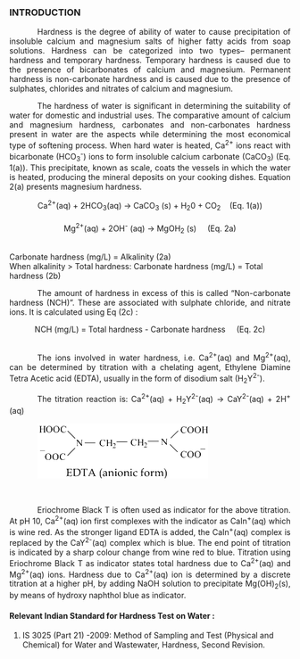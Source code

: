 ### INTRODUCTION<br>

<p style="text-indent:50px; text-align:justify;">Hardness is the degree of ability of water to cause precipitation of insoluble calcium and magnesium salts of higher fatty acids from soap solutions. Hardness can be categorized into two types– permanent hardness and temporary hardness. Temporary hardness is caused due to the presence of bicarbonates of calcium and magnesium. Permanent hardness is non-carbonate hardness and is caused due to the presence of sulphates, chlorides and nitrates of calcium and magnesium.</p>

<p style="text-indent:50px; text-align:justify;">The hardness of water is significant in determining the suitability of water for domestic and industrial uses. The comparative amount of calcium and magnesium hardness, carbonates and non-carbonates hardness present in water are the aspects while determining the most economical type of softening process. When hard water is heated, Ca<sup>2+</sup> ions react with bicarbonate (HCO<sub>3</sub><sup>-</sup>) ions to form insoluble calcium carbonate (CaCO<sub>3</sub>) (Eq. 1(a)). This precipitate, known as scale, coats the vessels in which the water is heated, producing the mineral deposits on your cooking dishes. Equation 2(a) presents magnesium hardness. </p>

<center>
Ca<sup>2+</sup>(aq) + 2HCO<sub>3</sub>(aq) → CaCO<sub>3</sub> (s) + H<sub>2</sub>0 + CO<sub>2</sub> &nbsp;&nbsp;&nbsp;(Eq. 1(a))</br></br>
Mg<sup>2+</sup>(aq) + 2OH<sup>-</sup> (aq) → MgOH<sub>2</sub> (s)  &nbsp;&nbsp;&nbsp;&nbsp;(Eq. 2a)</center></br>

<p>Carbonate hardness (mg/L) = Alkalinity (2a)</br>
When alkalinity > Total hardness: Carbonate hardness (mg/L) = Total hardness (2b)</p>

<p style="text-indent:50px; text-align:justify;">The amount of hardness in excess of this is called “Non-carbonate hardness (NCH)”. These are associated with sulphate chloride, and nitrate ions. It is calculated using Eq (2c) : </p>

<center>NCH (mg/L) = Total hardness - Carbonate hardness &nbsp;&nbsp;&nbsp;&nbsp;(Eq. 2c) </center></br>

<p style="text-indent:50px; text-align:justify;">The ions involved in water hardness, i.e. Ca<sup>2+</sup>(aq) and Mg<sup>2+</sup>(aq), can be determined by titration with a chelating agent, Ethylene Diamine Tetra Acetic acid (EDTA), usually in the form of disodium salt (H<sub>2</sub>Y<sup>2-</sup>).</p>

<p style="text-indent:50px; text-align:justify;">The titration reaction is: Ca<sup>2+</sup>(aq) + H<sub>2</sub>Y<sup>2-</sup>(aq) → CaY<sup>2-</sup>(aq) + 2H<sup>+</sup>(aq)</p>

<p style="text-indent:50px; text-align:justify;"><img src="images/eqn1.png"></p></br>

<p style="text-indent:50px; text-align:justify;">Eriochrome Black T is often used as indicator for the above titration. At pH 10, Ca<sup>2+</sup>(aq) ion first complexes with the indicator as CaIn<sup>+</sup>(aq) which is wine red. As the stronger ligand EDTA is added, the CaIn<sup>+</sup>(aq) complex is replaced by the CaY<sup>2-</sup>(aq) complex which is blue. The end point of titration is indicated by a sharp colour change from wine red to blue. Titration using Eriochrome Black T as indicator states total hardness due to Ca<sup>2+</sup>(aq) and Mg<sup>2+</sup>(aq) ions. Hardness due to Ca<sup>2+</sup>(aq) ion is determined by a discrete titration at a higher pH, by adding NaOH solution to precipitate Mg(OH)<sub>2</sub>(s), by means of hydroxy naphthol blue as indicator.</p>

#### Relevant Indian Standard for Hardness Test on Water :
1. IS 3025 (Part 21) -2009: Method of Sampling and Test (Physical and Chemical) for Water and Wastewater, Hardness, Second Revision.
